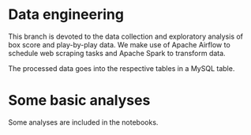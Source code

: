 # Data engineering

This branch is devoted to the data collection and exploratory analysis of box score and play-by-play data. We make use of Apache Airflow to schedule web scraping tasks and Apache Spark to transform data.

The processed data goes into the respective tables in a MySQL table.

# Some basic analyses
Some analyses are included in the notebooks.
